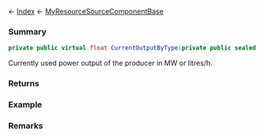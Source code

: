 ← [Index](Api-Index) ← [MyResourceSourceComponentBase](VRage.Game.Components.MyResourceSourceComponentBase)

### Summary

```csharp
private public virtual float CurrentOutputByType(private public sealed struct.MyDefinitionId resourceTypeId)
```

Currently used power output of the producer in MW or litres/h.

### Returns

### Example

### Remarks

